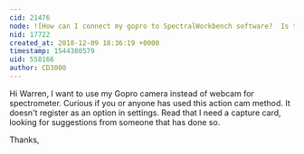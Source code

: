 ```yaml
---
cid: 21476
node: ![How can I connect my gopro to SpectralWorkbench software?  Is there other open software that would?](../notes/CD3000/11-20-2018/how-can-i-connect-my-gopro-to-spectralworkbench-software-is-there-other-open-software-that-would)
nid: 17722
created_at: 2018-12-09 18:36:19 +0000
timestamp: 1544380579
uid: 558166
author: CD3000
---
```


 Hi Warren, I want to use my Gopro camera instead of webcam for spectrometer.  Curious if you or anyone has used this action cam method. It doesn't register as an option in settings.  Read that I need a capture card, looking for suggestions from someone that has done so.

Thanks,
